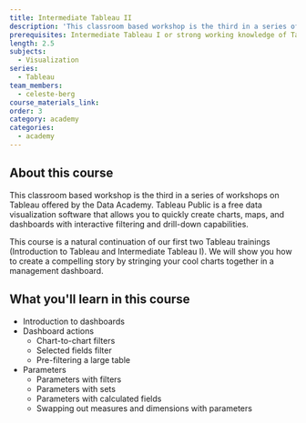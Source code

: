 ```yaml
---
title: Intermediate Tableau II
description: 'This classroom based workshop is the third in a series of workshops on Tableau offered by the Data Academy. Tableau Public is a free data visualization software that allows you to quickly create charts, maps, and dashboards with interactive filtering and drill-down capabilities.'
prerequisites: Intermediate Tableau I or strong working knowledge of Tableau
length: 2.5
subjects:
  - Visualization
series:
  - Tableau
team_members:
  - celeste-berg
course_materials_link:
order: 3
category: academy
categories:
  - academy
---
```



## About this course

This classroom based workshop is the third in a series of workshops on Tableau offered by the Data Academy. Tableau Public is a free data visualization software that allows you to quickly create charts, maps, and dashboards with interactive filtering and drill-down capabilities.

This course is a natural continuation of our first two Tableau trainings (Introduction to Tableau and Intermediate Tableau I). We will show you how to create a compelling story by stringing your cool charts together in a management dashboard.

## What you'll learn in this course

* Introduction to dashboards
* Dashboard actions
  * Chart-to-chart filters
  * Selected fields filter
  * Pre-filtering a large table
* Parameters
  * Parameters with filters
  * Parameters with sets
  * Parameters with calculated fields
  * Swapping out measures and dimensions with parameters